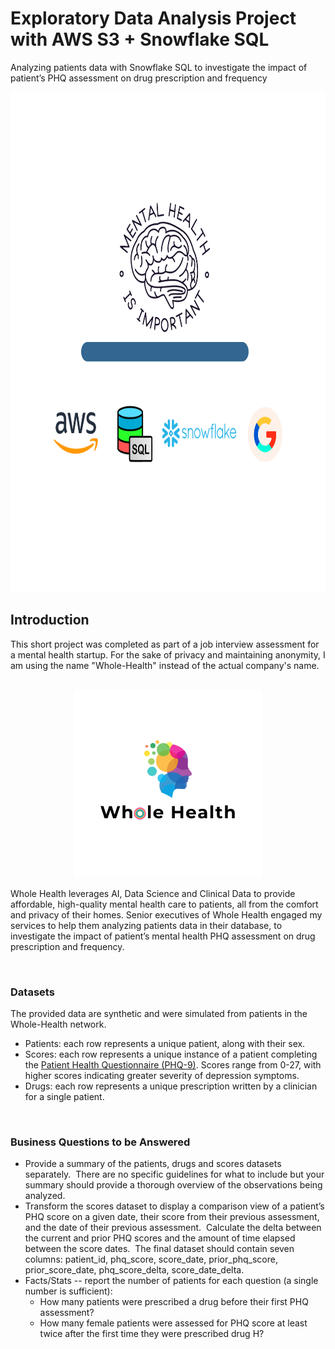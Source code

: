 # Exploratory Data Analysis Project with AWS S3 + Snowflake SQL
Analyzing patients data with Snowflake SQL to investigate the impact of patient’s PHQ assessment on drug prescription and frequency

<div align="center">
    <img src="images/Whole-Health portfolio featured image.png" alt="Whole Health Logo" style="width: 800px; height: 800px;">
</div>


## Introduction

This short project was completed as part of a job interview assessment for a mental health startup. For the sake of privacy and maintaining anonymity, I am using the name "Whole-Health" instead of the actual company's name.

<br>

<div align="center">
    <img src="images/Whole Health Company Logo.png" alt="Whole Health Logo" style="width: 300px; height: 300px;">
</div>


Whole Health leverages AI, Data Science and Clinical Data to provide affordable, high-quality mental health care to patients, all from the comfort and privacy of their homes.
Senior executives of Whole Health engaged my services to help them analyzing patients data in their database, to investigate the impact of patient’s mental health PHQ assessment on drug prescription and frequency.


<br>


### Datasets
The provided data are synthetic and were simulated from patients in the Whole-Health network.
- Patients: each row represents a unique patient, along with their sex.
- Scores: each row represents a unique instance of a patient completing the [Patient Health Questionnaire (PHQ-9)](https://www.ncbi.nlm.nih.gov/pmc/articles/PMC1495268/). Scores range from 0-27, with higher scores indicating greater severity of depression symptoms.
- Drugs: each row represents a unique prescription written by a clinician for a single patient.

<br>


### Business Questions to be Answered
- Provide a summary of the patients, drugs and scores datasets separately.  There are no specific guidelines for what to include but your summary should provide a thorough overview of the observations being analyzed.
- Transform the scores dataset to display a comparison view of a patient’s PHQ score on a given date, their score from their previous assessment, and the date of their previous assessment.  Calculate the delta between the current and prior PHQ scores and the amount of time elapsed between the score dates.  The final dataset should contain seven columns: patient_id, phq_score, score_date, prior_phq_score, prior_score_date, phq_score_delta, score_date_delta. 
- Facts/Stats -- report the number of patients for each question (a single number is sufficient):
    - How many patients were prescribed a drug before their first PHQ assessment?
    - How many female patients were assessed for PHQ score at least twice after the first time they were prescribed drug H?

<br>
